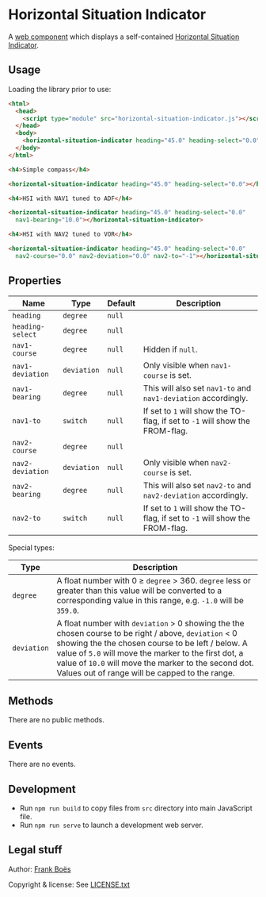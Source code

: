 Horizontal Situation Indicator
==============================

A [web component](https://www.webcomponents.org/) which displays a self-contained [Horizontal Situation Indicator](https://en.wikipedia.org/wiki/Horizontal_situation_indicator).

Usage
-----

Loading the library prior to use:

```html
<html>
  <head>
    <script type="module" src="horizontal-situation-indicator.js"></script>
  </head>
  <body>
    <horizontal-situation-indicator heading="45.0" heading-select="0.0"></horizontal-situation-indicator>
  </body>
</html>

```

```html
<h4>Simple compass</h4>

<horizontal-situation-indicator heading="45.0" heading-select="0.0"></horizontal-situation-indicator>
```

```html
<h4>HSI with NAV1 tuned to ADF</h4>

<horizontal-situation-indicator heading="45.0" heading-select="0.0"
  nav1-bearing="10.0"></horizontal-situation-indicator>
```


```html
<h4>HSI with NAV2 tuned to VOR</h4>

<horizontal-situation-indicator heading="45.0" heading-select="0.0"
  nav2-course="0.0" nav2-deviation="0.0" nav2-to="-1"></horizontal-situation-indicator>
```

Properties
----------

| Name                   | Type        | Default | Description                |
| ----------------       | ----------- | ------- | -------------------------- |
| `heading`              | `degree`    | `null`  |                            |
| `heading-select`       | `degree`    | `null`  |                            |
| `nav1-course`          | `degree`    | `null`  | Hidden if `null`.          |
| `nav1-deviation`       | `deviation` | `null`  | Only visible when `nav1-course` is set. |
| `nav1-bearing`         | `degree`    | `null`  | This will also set `nav1-to` and `nav1-deviation` accordingly. |
| `nav1-to`              | `switch`    | `null`  | If set to `1` will show the TO-flag, if set to `-1` will show the FROM-flag. |
| `nav2-course`          | `degree`    | `null`  |                            |
| `nav2-deviation`       | `deviation` | `null`  | Only visible when `nav2-course` is set. |
| `nav2-bearing`         | `degree`    | `null`  | This will also set `nav2-to` and `nav2-deviation` accordingly. |
| `nav2-to`              | `switch`    | `null`  | If set to `1` will show the TO-flag, if set to `-1` will show the FROM-flag. |

Special types:

| Type        | Description |
| ----------- | ----------- |
| `degree`    | A float number with 0 ≥ `degree` > 360. `degree` less or greater than this value will be converted to a corresponding value in this range, e.g. `-1.0` will be `359.0`. |
| `deviation` | A float number with `deviation` > 0 showing the the chosen course to be right / above, `deviation` < 0  showing the the chosen course to be left / below. A value of `5.0` will move the marker to the first dot, a value of `10.0` will move the marker to the second dot. Values out of range will be capped to the range. |

Methods
-------

There are no public methods.

Events
------

There are no events.

Development
-----------

* Run `npm run build` to copy files from `src` directory into main JavaScript file.
* Run `npm run serve` to launch a development web server.

Legal stuff
-----------

Author: [Frank Boës](https://3960.org)

Copyright & license: See [LICENSE.txt](LICENSE.txt)
